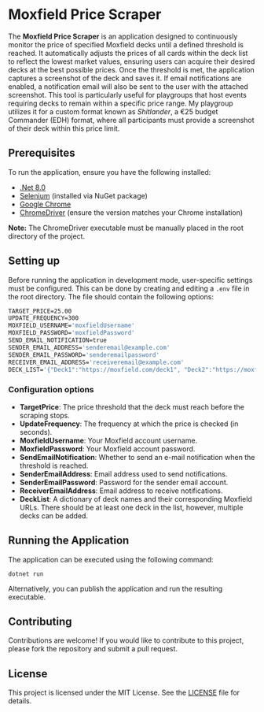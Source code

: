 # Moxfield Price Scraper
The **Moxfield Price Scraper** is an application designed to continuously monitor the price of specified Moxfield decks until a defined threshold is reached. It automatically adjusts the prices of all cards within the deck list to reflect the lowest market values, ensuring users can acquire their desired decks at the best possible prices. Once the threshold is met, the application captures a screenshot of the deck and saves it. If email notifications are enabled, a notification email will also be sent to the user with the attached screenshot. This tool is particularly useful for playgroups that host events requiring decks to remain within a specific price range. My playgroup utilizes it for a custom format known as _Shitlander_, a €25 budget Commander (EDH) format, where all participants must provide a screenshot of their deck within this price limit.

## Prerequisites
To run the application, ensure you have the following installed:
- [.Net 8.0](https://dotnet.microsoft.com/en-us/download/dotnet/8.0)
- [Selenium](https://www.selenium.dev/documentation/) (installed via NuGet package)
- [Google Chrome](https://www.google.com/chrome/index.html)
- [ChromeDriver](https://chromedriver.chromium.org/) (ensure the version matches your Chrome installation)

**Note:** The ChromeDriver executable must be manually placed in the root directory of the project.

## Setting up
Before running the application in development mode, user-specific settings must be configured. This can be done by creating and editing a `.env` file in the root directory. The file should contain the following options:

```dockerfile
TARGET_PRICE=25.00
UPDATE_FREQUENCY=300
MOXFIELD_USERNAME='moxfieldUsername'
MOXFIELD_PASSWORD='moxfieldPassword'
SEND_EMAIL_NOTIFICATION=true
SENDER_EMAIL_ADDRESS='senderemail@example.com'
SENDER_EMAIL_PASSWORD='senderemailpassword'
RECEIVER_EMAIL_ADDRESS='receiveremail@example.com'
DECK_LIST='{"Deck1":"https://moxfield.com/deck1", "Deck2":"https://moxfield.com/deck2"}'
```
### Configuration options
- **TargetPrice**: The price threshold that the deck must reach before the scraping stops.
- **UpdateFrequency**: The frequency at which the price is checked (in seconds).
- **MoxfieldUsername**: Your Moxfield account username.
- **MoxfieldPassword**: Your Moxfield account password.
- **SendEmailNotification**: Whether to send an e-mail notification when the threshold is reached.
- **SenderEmailAddress**: Email address used to send notifications.
- **SenderEmailPassword**: Password for the sender email account.
- **ReceiverEmailAddress**: Email address to receive notifications.
- **DeckList**:  A dictionary of deck names and their corresponding Moxfield URLs. There should be at least one deck in the list, however, multiple decks can be added.

## Running the Application
The application can be executed using the following command:
```shell
dotnet run
```
Alternatively, you can publish the application and run the resulting executable.

## Contributing
Contributions are welcome! If you would like to contribute to this project, please fork the repository and submit a pull request.

## License
This project is licensed under the MIT License. See the [LICENSE](LICENSE) file for details.
